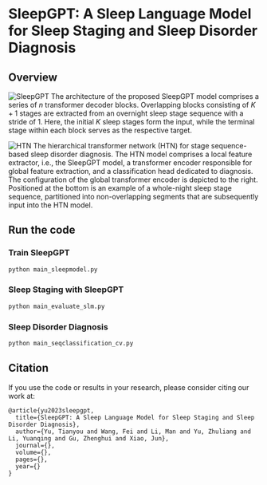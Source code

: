 # SleepGPT: A Sleep Language Model for Sleep Staging and Sleep Disorder Diagnosis

## Overview
![SleepGPT](https://github.com/yuty2009/sleepgpt/blob/main/figures/sleepgpt.png)
The architecture of the proposed SleepGPT model comprises a series of $n$ transformer decoder blocks. Overlapping blocks consisting of $K+1$ stages are extracted from an overnight sleep stage sequence with a stride of 1. Here, the initial $K$ sleep stages form the input, while the terminal stage within each block serves as the respective target.

![HTN](https://github.com/yuty2009/sleepgpt/blob/main/figures/sleepgpt_htn.png)
The hierarchical transformer network (HTN) for stage sequence-based sleep disorder diagnosis. The HTN model comprises a local feature extractor, i.e., the SleepGPT model, a transformer encoder responsible for global feature extraction, and a classification head dedicated to diagnosis. The configuration of the global transformer encoder is depicted to the right. Positioned at the bottom is an example of a whole-night sleep stage sequence, partitioned into non-overlapping segments that are subsequently input into the HTN model.

## Run the code

### Train SleepGPT
```python
python main_sleepmodel.py 
```

### Sleep Staging with SleepGPT
```python
python main_evaluate_slm.py
```

### Sleep Disorder Diagnosis
```python
python main_seqclassification_cv.py
```

## Citation

If you use the code or results in your research, please consider citing our work at:

```
@article{yu2023sleepgpt,
  title={SleepGPT: A Sleep Language Model for Sleep Staging and Sleep Disorder Diagnosis},
  author={Yu, Tianyou and Wang, Fei and Li, Man and Yu, Zhuliang and Li, Yuanqing and Gu, Zhenghui and Xiao, Jun},
  journal={},
  volume={},
  pages={},
  year={}
}
```


